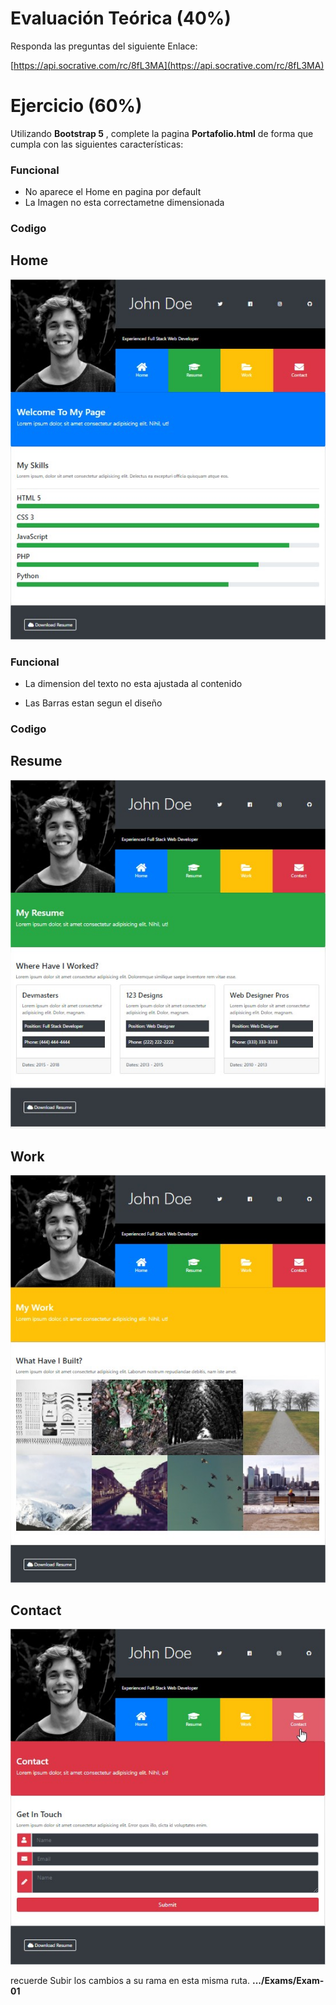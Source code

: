 # Evaluación Teórica (40%)
Responda las preguntas del siguiente Enlace:

[https://api.socrative.com/rc/8fL3MA](https://api.socrative.com/rc/8fL3MA)

# Ejercicio (60%)
Utilizando **Bootstrap 5** , complete la pagina **Portafolio.html** de forma que cumpla con las siguientes características:

### Funcional 
- No aparece el Home en pagina por default
- La Imagen no esta correctametne dimensionada

### Codigo

## Home
![Home](https://github.com/Jucer74/WebDevelopment/blob/main/Exams/Exam-01/Plantillas/Home.jpg)

### Funcional 
- La dimension del texto no esta ajustada al contenido
+ Las Barras estan segun el diseño

### Codigo



## Resume
![Resume](https://github.com/Jucer74/WebDevelopment/blob/main/Exams/Exam-01/Plantillas/Resume.jpg)

## Work
![Work](https://github.com/Jucer74/WebDevelopment/blob/main/Exams/Exam-01/Plantillas/Work.jpg)

## Contact
![Contact](https://github.com/Jucer74/WebDevelopment/blob/main/Exams/Exam-01/Plantillas/Contact.jpg)

recuerde Subir los cambios a su rama en esta misma ruta.
**.../Exams/Exam-01**